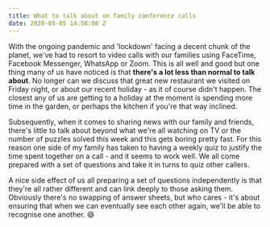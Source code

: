 ```yaml
---
title: What to talk about on family conference calls
date: 2020-05-05 14:58:08 Z
---
```


With the ongoing pandemic and 'lockdown' facing a decent chunk of the planet, we've had to resort to video calls with our families using FaceTime, Facebook Messenger, WhatsApp or Zoom. This is all well and good but one thing many of us have noticed is that __there's a lot less than normal to talk about__. No longer can we discuss that great new restaurant we visited on Friday night, or about our recent holiday - as it of course didn't happen. The closest any of us are getting to a holiday at the moment is spending more time in the garden, or perhaps the kitchen if you're that way inclined.

Subsequently, when it comes to sharing news with our family and friends, there's little to talk about beyond what we're all watching on TV or the number of puzzles solved this week and this gets boring pretty fast. For this reason one side of my family has taken to having a weekly quiz to justify the time spent together on a call - and it seems to work well. We all come prepared with a set of questions and take it in turns to quiz other callers.

A nice side effect of us all preparing a set of questions independently is that they're all rather different and can link deeply to those asking them. Obviously there's no swapping of answer sheets, but who cares - it's about ensuring that when we can eventually see each other again, we'll be able to recognise one another. 😄
